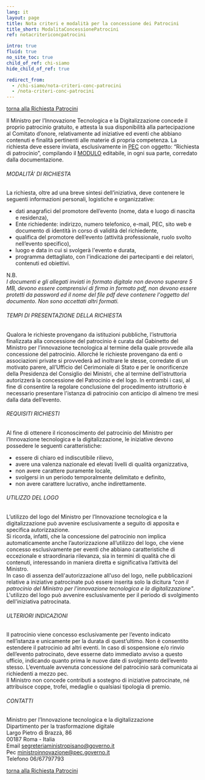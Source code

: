 ```yaml
---
lang: it
layout: page
title: Nota criteri e modalità per la concessione dei Patrocini
title_short: ModalitaConcessionePatrocini
ref: notacritericoncpatrocini

intro: true
fluid: true
no_site_toc: true
child_of_ref: chi-siamo
hide_child_of_ref: true

redirect_from:
  - /chi-siamo/nota-criteri-conc-patrocini
  - /nota-criteri-conc-patrocini
---
```

<div class="container indagineCovid19_container">
    <p>
        <a href="/it/chi-siamo/patrocini">torna alla Richiesta Patrocini</a>
    </p>
    <div class="row indagineCovid19_box-noBorder">
        <div class="col-12 col-lg-10">
            <p>
                Il Ministro per l’Innovazione Tecnologica e la Digitalizzazione concede il proprio patrocinio gratuito, e attesta la sua disponibilità alla partecipazione al Comitato d’onore, relativamente ad iniziative ed eventi che abbiano contenuti e finalità pertinenti alle materie di propria competenza.
                La richiesta deve essere inviata, esclusivamente in <a href="mailto:ministroinnovazione@pec.governo.it?subjet=Richiesta di patrocinio”">PEC</a> con oggetto: “Richiesta di patrocinio”, compilando il <a href="/assets/docs/patrocini/modulo_patrocini.pdf" target="_blank">MODULO</a> editabile, in ogni sua parte, corredato dalla documentazione.
            </p>
        </div>
    </div>
    <div class="row indagineCovid19_box-noBorder">
        <div class="col-12 col-lg-10">
            <h6>MODALITÀ’ DI RICHIESTA</h6>
            <p>
                La richiesta, oltre ad una breve sintesi dell’iniziativa, deve contenere le seguenti informazioni personali, logistiche e organizzative:
                <ul>
                    <li>dati anagrafici del promotore dell’evento (nome, data e luogo di nascita e residenza),</li>
                    <li>Ente richiedente: indirizzo, numero telefonico, e-mail, PEC, sito web e documento di identità in corso di validità del richiedente,</li>
                    <li>qualifica del promotore dell’evento (attività professionale, ruolo svolto nell’evento specifico),</li>
                    <li>luogo e data in cui si svolgerà l'evento e durata,</li>
                    <li>programma dettagliato, con l'indicazione dei partecipanti e dei relatori, contenuti ed obiettivi.</li>
                </ul>
            <div>N.B.</div>
            <i>
                I documenti e gli allegati inviati in formato digitale non devono superare 5 MB, devono essere comprensivi di firma in formato pdf, non devono essere protetti da password ed il nome del file pdf deve contenere l'oggetto del documento. Non sono accettati altri formati.
            </i>
            </p>
        </div>
    </div>
    <div class="row indagineCovid19_box-noBorder">
        <div class="col-12 col-lg-10">
            <h6>TEMPI DI PRESENTAZIONE DELLA RICHIESTA</h6>
            <p>
                Qualora le richieste provengano da istituzioni pubbliche, l’istruttoria finalizzata alla concessione del patrocinio è curata dal Gabinetto del Ministro per l’innovazione tecnologica al termine della quale provvede alla concessione del patrocinio. Allorché le richieste provengano da enti o associazioni private si provvederà ad inoltrare le stesse, corredate di un motivato parere, all’Ufficio del Cerimoniale di Stato e per le onorificenze della Presidenza del Consiglio dei Ministri, che al termine dell’istruttoria autorizzerà la concessione del Patrocinio e del logo.
                In entrambi i casi, al fine di consentire la regolare conclusione del procedimento istruttorio è necessario presentare l'istanza di patrocinio con anticipo di almeno tre mesi dalla data dell’evento.
            </p>
        </div>
    </div>
    <div class="row indagineCovid19_box-noBorder">
        <div class="col-12 col-lg-10">
            <h6>REQUISITI RICHIESTI</h6>
            <p>
                Al fine di ottenere il riconoscimento del patrocinio del Ministro per l’Innovazione tecnologica e la digitalizzazione, le iniziative devono possedere le seguenti caratteristiche:
                <ul>
                    <li>essere di chiaro ed indiscutibile rilievo,</li>
                    <li>avere una valenza nazionale ed elevati livelli di qualità organizzativa,</li>
                    <li>non avere carattere puramente locale,</li>
                    <li>svolgersi in un periodo temporalmente delimitato e definito,</li>
                    <li>non avere carattere lucrativo, anche indirettamente.</li>
                </ul>
            </p>
        </div>
    </div>
    <div class="row indagineCovid19_box-noBorder">
        <div class="col-12 col-lg-10">
            <h6>UTILIZZO DEL LOGO</h6>
            <p>
                L’utilizzo del logo del Ministro per l’Innovazione tecnologica e la digitalizzazione può avvenire esclusivamente a seguito di apposita e specifica autorizzazione.<br />
                Si ricorda, infatti, che la concessione del patrocinio non implica automaticamente anche l’autorizzazione all’utilizzo del logo, che viene concesso esclusivamente per eventi che abbiano caratteristiche di eccezionale e straordinaria rilevanza, sia in termini di qualità che di contenuti, interessando in maniera diretta e significativa l’attività del Ministro.<br />
                In caso di assenza dell'autorizzazione all'uso del logo, nelle pubblicazioni relative a iniziative patrocinate può essere inserita solo la dicitura <i>"con il patrocinio del Ministro per l’innovazione tecnologica e la digitalizzazione"</i>.<br />
                L'utilizzo del logo può avvenire esclusivamente per il periodo di svolgimento dell'iniziativa patrocinata.
            </p>
        </div>
    </div>
    <div class="row indagineCovid19_box-noBorder">
        <div class="col-12 col-lg-10">
            <h6>ULTERIORI INDICAZIONI</h6>
            <p>
                Il patrocinio viene concesso esclusivamente per l’evento indicato nell’istanza e unicamente per la durata di quest’ultimo. Non è consentito estendere il patrocinio ad altri eventi. In caso di sospensione e/o rinvio dell’evento patrocinato, deve esserne dato immediato avviso a questo ufficio, indicando quanto prima le nuove date di svolgimento dell’evento stesso. L’eventuale avvenuta concessione del patrocinio sarà comunicata ai richiedenti a mezzo pec.<br />
                Il Ministro non concede contributi a sostegno di iniziative patrocinate, né attribuisce coppe, trofei, medaglie o qualsiasi tipologia di premio.
            </p>
        </div>
    </div>
    <div class="row indagineCovid19_box-noBorder">
        <div class="col-12 col-lg-10">
            <h6>CONTATTI</h6>
            <p>
                Ministro per l’Innovazione tecnologica e la digitalizzazione<br />
                Dipartimento per la trasformazione digitale<br />
                Largo Pietro di Brazzà, 86<br />
                00187 Roma - Italia<br />
                Email <a href="mailto:segreteriaministropisano@governo.it">segreteriaministropisano@governo.it</a><br />
                Pec <a href="mailto:ministroinnovazione@pec.governo.it">ministroinnovazione@pec.governo.it</a><br />
                Telefono 06/67797793<br />
            </p>
        </div>
    </div>
    <p>
        <a href="/it/chi-siamo/patrocini">torna alla Richiesta Patrocini</a>
    </p>
</div>




